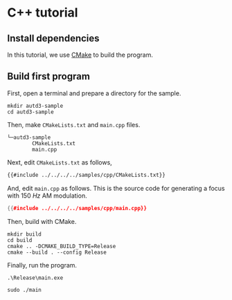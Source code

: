 # C++ tutorial

## Install dependencies

In this tutorial, we use [CMake](https://cmake.org/) to build the program.

## Build first program

First, open a terminal and prepare a directory for the sample.

```shell
mkdir autd3-sample
cd autd3-sample
```

Then, make `CMakeLists.txt` and `main.cpp` files.

```shell,filename=
└─autd3-sample
        CMakeLists.txt
        main.cpp
```

Next, edit `CMakeLists.txt` as follows,

```ignore,filename=CMakeLists.txt
{{#include ../../../../samples/cpp/CMakeLists.txt}}
```

And, edit `main.cpp` as follows.
This is the source code for generating a focus with $\SI{150}{Hz}$ AM modulation. 

```cpp,filename=main.cpp
{{#include ../../../../samples/cpp/main.cpp}}
```

Then, build with CMake.

```shell
mkdir build
cd build
cmake .. -DCMAKE_BUILD_TYPE=Release
cmake --build . --config Release
```

Finally, run the program.

```shell,filename=Windows
.\Release\main.exe
```

```shell,filename=Linux/macOS
sudo ./main
```
